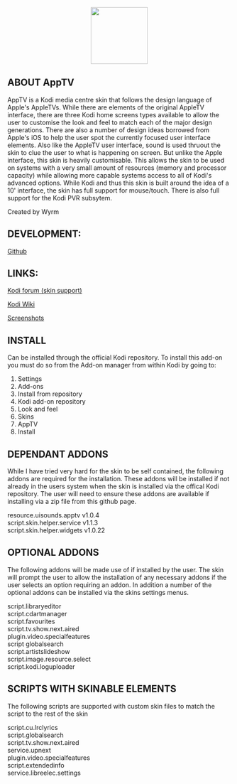 <p align="center">
<img src="http://mirrors.kodi.tv/addons/krypton/skin.apptv/resources/icon.png" width="128" align="middle">
</p>

## ABOUT AppTV
AppTV is a Kodi media centre skin that follows the design language of Apple's AppleTVs.  While there are elements of the original AppleTV interface, there are three Kodi home screens types available to allow the user to customise the look and feel to match each of the major design generations.
There are also a number of design ideas borrowed from Apple's iOS to help the user spot the currently focused user interface elements.  Also like the AppleTV user interface, sound is used thruout the skin to clue the user to what is happening on screen.  But unlike the Apple interface, this skin is heavily customisable. This allows the skin to be used on systems with a very small amount of resources (memory and processor capacity) while allowing more capable systems access to all of Kodi's advanced options.
While Kodi and thus this skin is built around the idea of a 10' interface, the skin has full support for mouse/touch. There is also full support for the Kodi PVR subsytem.
  
Created by Wyrm


## DEVELOPMENT:
[Github](https://github.com/wyrm65/skin.apptv)

## LINKS:
[Kodi forum (skin support)](https://forum.kodi.tv/forumdisplay.php?fid=76)

[Kodi Wiki](https://kodi.wiki/view/Add-on:AppTV)

[Screenshots](https://kodi.wiki/view/Add-on:AppTV#Screenshots)

## INSTALL   
Can be installed through the official Kodi repository.
To install this add-on you must do so from the Add-on manager from within Kodi by going to:   

1. Settings   
2. Add-ons   
3. Install from repository   
4. Kodi add-on repository   
5. Look and feel   
6. Skins   
7. AppTV   
8. Install   

## DEPENDANT ADDONS   
While I have tried very hard for the skin to be self contained, the following addons are required for the installation.  These addons will be installed if not already in the users system when the skin is installed via the offical Kodi repository.  The user will need to ensure these addons are available if installing via a zip file from this github page.

resource.uisounds.apptv v1.0.4  
script.skin.helper.service v1.1.3  
script.skin.helper.widgets v1.0.22  

## OPTIONAL ADDONS
The following addons will be made use of if installed by the user.  The skin will prompt the user to allow the installation of any necessary addons if the user selects an option requiring an addon.  In addition a number of the optional addons can be installed via the skins settings menus.

script.libraryeditor  
script.cdartmanager  
script.favourites  
script.tv.show.next.aired  
plugin.video.specialfeatures  
script globalsearch  
script.artistslideshow  
script.image.resource.select  
script.kodi.loguploader  

## SCRIPTS WITH SKINABLE ELEMENTS
The following scripts are supported with custom skin files to match the script to the rest of the skin

script.cu.lrclyrics  
script.globalsearch  
script.tv.show.next.aired  
service.upnext  
plugin.video.specialfeatures  
script.extendedinfo  
service.libreelec.settings  
